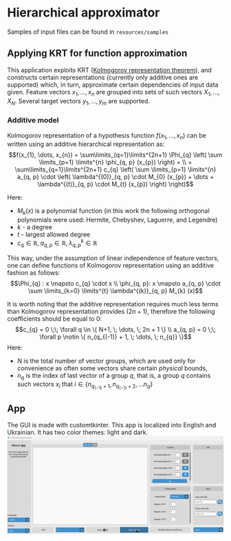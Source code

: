 # Hierarchical approximator
Samples of input files can be found in `resources/samples`

## Applying KRT for function approximation
This application exploits KRT ([Kolmogorov representation theorem](https://en.wikipedia.org/wiki/Kolmogorov%E2%80%93Arnold_representation_theorem)), and constructs certain representations (currently only additive ones are supported) which, in turn, approximate certain dependencies of input data given. Feature vectors $x_1, \dots, x_n$ are grouped into sets of such vectors $X_{1}, \dots, X_{N}$. Several target vectors $y_{1}, \dots, y_{m}$ are supported. 

### Additive model
Kolmogorov representation of a hypothesis function $f(x_{1}, \dots, x_{n})$ can be written using an additive hierarchical representation as:
$$f(x_{1}, \dots, x_{n}) = \sum\limits_{q=1}\limits^{2n+1} \Phi_{q} \left( \sum \limits_{p=1} \limits^{n} \phi_{q, p} (x_{p}) \right) = \\
= \sum\limits_{q=1}\limits^{2n+1} c_{q} \left( \sum \limits_{p=1} \limits^{n} a_{q, p} \cdot \left( \lambda^{(0)}_{q, p} \cdot M_{0} (x_{p}) + \dots + \lambda^{(t)}_{q, p} \cdot M_{t} (x_{p}) \right) \right)$$ 

Here:
- $M_{k}(x)$ is a polynomial function (in this work the following orthogonal polynomials were used: Hermite, Chebyshev, Laguerre, and Legendre) 
- $k$ - a degree
- $t$ - largest allowed degree
- $c_{q} \in \mathbb{R}, a_{q, p} \in \mathbb{R}, \lambda^{k}_{q, p} \in \mathbb{R}$

This way, under the assumption of linear independence of feature vectors, one can define functions of Kolmogorov representation using an additive fashion as follows:
$$\Phi_{q} : x \mapsto c_{q} \cdot x \\
\phi_{q, p}: x \mapsto a_{q, p} \cdot \sum \limits_{k=0} \limits^{t} \lambda^{(k)}_{q, p} M_{k} (x)$$


It is worth noting that the additive representation requires much less terms than Kolmogorov representation provides ($2n+1$), therefore the following coefficients should be equal to $0$: 
$$c_{q} = 0 \;\; \forall q \in \{ N+1, \; \dots, \; 2n + 1 \} \\
a_{q, p} = 0 \;\; \forall p \notin \{ n_{q_{(-1)} + 1, \; \dots, \; n_{q}} \}$$
Here:
- $N$ is the total number of vector groups, which are used only for convenience as often some vectors share certain *physical* bounds, 
- $n_{q}$ is the index of last vector of a group $q$, that is, a group $q$ contains such vectors $x_{i}$ that $i \in \{ n_{q_{(-1)} + 1}, n_{q_{(-1)} + 2}, \dots n_{q} \}$

## App
The GUI is made with customtkinter. This app is localized into English and Ukrainian. It has two color themes: light and dark. 
![gif not found](src/resources/run.gif)